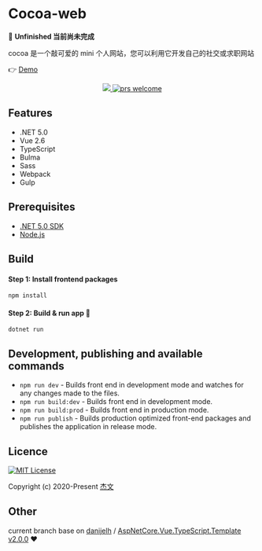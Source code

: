 # Cocoa-web
🚧 __Unfinished 当前尚未完成__

cocoa 是一个敲可爱的 mini 个人网站，您可以利用它开发自己的社交或求职网站

👉 [Demo](https://surbowl.online)

<p style="text-align:center">
    <a href="./LICENSE">
      <img src="https://img.shields.io/badge/license-MIT-blue.svg?style=flat" />
    </a>
    <a href="https://github.com/Surbowl/cocoa-web/pulls">
        <img src="https://img.shields.io/badge/PRs-welcome-brightgreen.svg" alt="prs welcome">
    </a>
</p>

## Features
- .NET 5.0
- Vue 2.6
- TypeScript
- Bulma
- Sass
- Webpack
- Gulp

## Prerequisites
- [.NET 5.0 SDK](https://dotnet.microsoft.com/download/dotnet-core)
- [Node.js](https://nodejs.org)

## Build
#### Step 1: Install frontend packages
    npm install
#### Step 2: Build & run app 🚀
    dotnet run

## Development, publishing and available commands
- `npm run dev` - Builds front end in development mode and watches for any changes made to the files.
- `npm run build:dev` - Builds front end in development mode.
- `npm run build:prod` - Builds front end in production mode.
- `npm run publish` - Builds production optimized front-end packages and publishes the application in release mode.

## Licence
[![MIT License](https://img.shields.io/badge/license-MIT-blue.svg?style=flat)](/LICENSE)

Copyright (c) 2020-Present [杰文](https://github.com/Surbowl)

## Other
current branch base on [danijelh](https://github.com/danijelh) / [AspNetCore.Vue.TypeScript.Template v2.0.0](https://github.com/danijelh/aspnetcore-vue-typescript-template/releases/tag/v2.0.0) ❤
